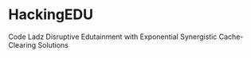 # HackingEDU
Code Ladz Disruptive Edutainment with Exponential Synergistic Cache-Clearing Solutions
